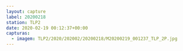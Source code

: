 ```yaml
---
layout: capture
label: 20200218
station: TLP2
date: 2020-02-19 00:12:37+00:00
capturas:
  - imagem: TLP2/2020/202002/20200218/M20200219_001237_TLP_2P.jpg
---
```


